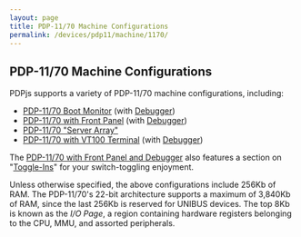 ```yaml
---
layout: page
title: PDP-11/70 Machine Configurations
permalink: /devices/pdp11/machine/1170/
---
```


PDP-11/70 Machine Configurations
--------------------------------

PDPjs supports a variety of PDP-11/70 machine configurations, including:

* [PDP-11/70 Boot Monitor](/devices/pdp11/machine/1170/monitor/) (with [Debugger](/devices/pdp11/machine/1170/monitor/debugger/))
* [PDP-11/70 with Front Panel](/devices/pdp11/machine/1170/panel/) (with [Debugger](/devices/pdp11/machine/1170/panel/debugger/))
* [PDP-11/70 "Server Array"](/devices/pdp11/machine/1170/array/)
* [PDP-11/70 with VT100 Terminal](/devices/pdp11/machine/1170/vt100/) (with [Debugger](/devices/pdp11/machine/1170/vt100/debugger/))

The [PDP-11/70 with Front Panel and Debugger](/devices/pdp11/machine/1170/panel/debugger/) also features a section
on "[Toggle-Ins](/devices/pdp11/machine/1170/panel/debugger/#toggle-ins)" for your switch-toggling enjoyment.

Unless otherwise specified, the above configurations include 256Kb of RAM.  The PDP-11/70's 22-bit architecture
supports a maximum of 3,840Kb of RAM, since the last 256Kb is reserved for UNIBUS devices.  The top 8Kb is known
as the *I/O Page*, a region containing hardware registers belonging to the CPU, MMU, and assorted peripherals.
